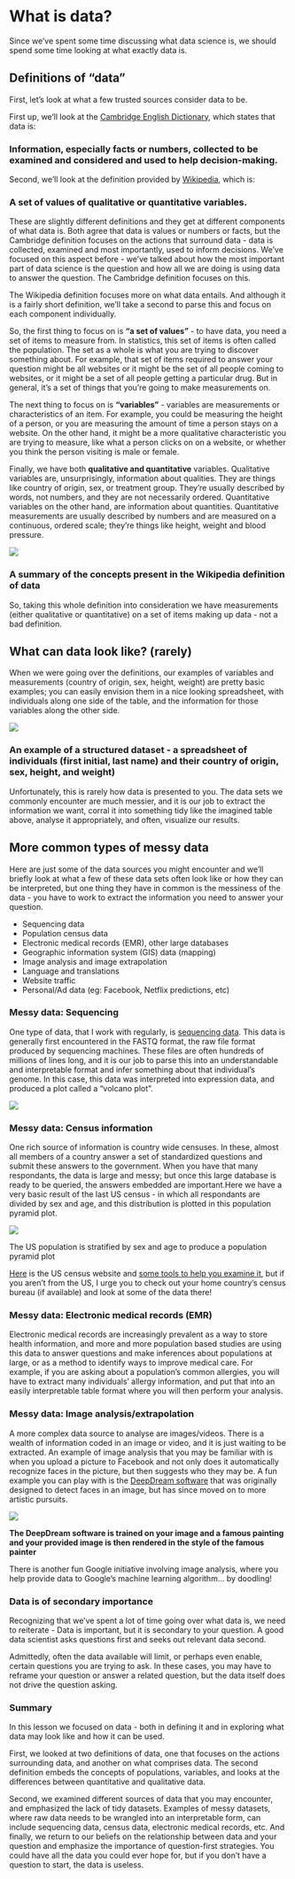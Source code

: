 # What is data?
Since we’ve spent some time discussing what data science is, we should spend some time looking at what exactly data is.

## Definitions of “data”
First, let’s look at what a few trusted sources consider data to be.

First up, we’ll look at the [Cambridge English Dictionary](https://dictionary.cambridge.org/dictionary/english/data), which states that data is:

### Information, especially facts or numbers, collected to be examined and considered and used to help decision-making.

Second, we’ll look at the definition provided by [Wikipedia](https://en.wikipedia.org/wiki/Data), which is:

### A set of values of qualitative or quantitative variables.

These are slightly different definitions and they get at different components of what data is. Both agree that data is values or numbers or facts, but the Cambridge definition focuses on the actions that surround data - data is collected, examined and most importantly, used to inform decisions. We’ve focused on this aspect before - we’ve talked about how the most important part of data science is the question and how all we are doing is using data to answer the question. The Cambridge definition focuses on this.

The Wikipedia definition focuses more on what data entails. And although it is a fairly short definition, we’ll take a second to parse this and focus on each component individually.

So, the first thing to focus on is **“a set of values”** - to have data, you need a set of items to measure from. In statistics, this set of items is often called the population. The set as a whole is what you are trying to discover something about. For example, that set of items required to answer your question might be all websites or it might be the set of all people coming to websites, or it might be a set of all people getting a particular drug. But in general, it’s a set of things that you’re going to make measurements on.

The next thing to focus on is **“variables”** - variables are measurements or characteristics of an item. For example, you could be measuring the height of a person, or you are measuring the amount of time a person stays on a website. On the other hand, it might be a more qualitative characteristic you are trying to measure, like what a person clicks on on a website, or whether you think the person visiting is male or female.

Finally, we have both **qualitative and quantitative** variables. Qualitative variables are, unsurprisingly, information about qualities. They are things like country of origin, sex, or treatment group. They’re usually described by words, not numbers, and they are not necessarily ordered. Quantitative variables on the other hand, are information about quantities. Quantitative measurements are usually described by numbers and are measured on a continuous, ordered scale; they’re things like height, weight and blood pressure.

![](https://github.com/WelfareCheck/Data-Science-Foundations-using-R-Specialization/blob/master/1%20The%20Data%20Scientist's%20Toolbox/Week%201/3%20What%20is%20Data%3F/What%20Is%20Data%201.png?raw=true)

### A summary of the concepts present in the Wikipedia definition of data

So, taking this whole definition into consideration we have measurements (either qualitative or quantitative) on a set of items making up data - not a bad definition.

## What can data look like? (rarely)
When we were going over the definitions, our examples of variables and measurements (country of origin, sex, height, weight) are pretty basic examples; you can easily envision them in a nice looking spreadsheet, with individuals along one side of the table, and the information for those variables along the other side.

![](https://github.com/WelfareCheck/Data-Science-Foundations-using-R-Specialization/blob/master/1%20The%20Data%20Scientist's%20Toolbox/Week%201/3%20What%20is%20Data%3F/What%20Is%20Data%202.png?raw=true)

### An example of a structured dataset - a spreadsheet of individuals (first initial, last name) and their country of origin, sex, height, and weight)

Unfortunately, this is rarely how data is presented to you. The data sets we commonly encounter are much messier, and it is our job to extract the information we want, corral it into something tidy like the imagined table above, analyse it appropriately, and often, visualize our results.

## More common types of messy data
Here are just some of the data sources you might encounter and we’ll briefly look at what a few of these data sets often look like or how they can be interpreted, but one thing they have in common is the messiness of the data - you have to work to extract the information you need to answer your question.

- Sequencing data
- Population census data
- Electronic medical records (EMR), other large databases
- Geographic information system (GIS) data (mapping)
- Image analysis and image extrapolation
- Language and translations
- Website traffic
- Personal/Ad data (eg: Facebook, Netflix predictions, etc)

### Messy data: Sequencing
One type of data, that I work with regularly, is [sequencing data](https://www.ncbi.nlm.nih.gov/sra). This data is generally first encountered in the FASTQ format, the raw file format produced by sequencing machines. These files are often hundreds of millions of lines long, and it is our job to parse this into an understandable and interpretable format and infer something about that individual’s genome. In this case, this data was interpreted into expression data, and produced a plot called a “volcano plot”.

![](https://github.com/WelfareCheck/Data-Science-Foundations-using-R-Specialization/blob/master/1%20The%20Data%20Scientist's%20Toolbox/Week%201/3%20What%20is%20Data%3F/What%20Is%20Data%203.png?raw=true)

### Messy data: Census information
One rich source of information is country wide censuses. In these, almost all members of a country answer a set of standardized questions and submit these answers to the government. When you have that many respondants, the data is large and messy; but once this large database is ready to be queried, the answers embedded are important.Here we have a very basic result of the last US census - in which all respondants are divided by sex and age, and this distribution is plotted in this population pyramid plot.

![](https://github.com/WelfareCheck/Data-Science-Foundations-using-R-Specialization/blob/master/1%20The%20Data%20Scientist's%20Toolbox/Week%201/3%20What%20is%20Data%3F/What%20Is%20Data%204.png?raw=true)

The US population is stratified by sex and age to produce a population pyramid plot

[Here](https://www.census.gov/popclock/) is the US census website and [some tools to help you examine it](http://guides.library.ucla.edu/c.php?g=180339&p=1189478), but if you aren’t from the US, I urge you to check out your home country’s census bureau (if available) and look at some of the data there!

### Messy data: Electronic medical records (EMR)
Electronic medical records are increasingly prevalent as a way to store health information, and more and more population based studies are using this data to answer questions and make inferences about populations at large, or as a method to identify ways to improve medical care. For example, if you are asking about a population’s common allergies, you will have to extract many individuals’ allergy information, and put that into an easily interpretable table format where you will then perform your analysis.

### Messy data: Image analysis/extrapolation
A more complex data source to analyse are images/videos. There is a wealth of information coded in an image or video, and it is just waiting to be extracted. An example of image analysis that you may be familiar with is when you upload a picture to Facebook and not only does it automatically recognize faces in the picture, but then suggests who they may be. A fun example you can play with is the [DeepDream software](https://deepdreamgenerator.com/) that was originally designed to detect faces in an image, but has since moved on to more artistic pursuits.

![](https://github.com/WelfareCheck/Data-Science-Foundations-using-R-Specialization/blob/master/1%20The%20Data%20Scientist's%20Toolbox/Week%201/3%20What%20is%20Data%3F/What%20Is%20Data%205.png?raw=true)

**The DeepDream software is trained on your image and a famous painting and your provided image is then rendered in the style of the famous painter**

There is another fun Google initiative involving image analysis, where you help provide data to Google’s machine learning algorithm… by doodling!

### Data is of secondary importance
Recognizing that we’ve spent a lot of time going over what data is, we need to reiterate - Data is important, but it is secondary to your question. A good data scientist asks questions first and seeks out relevant data second.

Admittedly, often the data available will limit, or perhaps even enable, certain questions you are trying to ask. In these cases, you may have to reframe your question or answer a related question, but the data itself does not drive the question asking.

### Summary
In this lesson we focused on data - both in defining it and in exploring what data may look like and how it can be used.

First, we looked at two definitions of data, one that focuses on the actions surrounding data, and another on what comprises data. The second definition embeds the concepts of populations, variables, and looks at the differences between quantitative and qualitative data.

Second, we examined different sources of data that you may encounter, and emphasized the lack of tidy datasets. Examples of messy datasets, where raw data needs to be wrangled into an interpretable form, can include sequencing data, census data, electronic medical records, etc. And finally, we return to our beliefs on the relationship between data and your question and emphasize the importance of question-first strategies. You could have all the data you could ever hope for, but if you don’t have a question to start, the data is useless.

